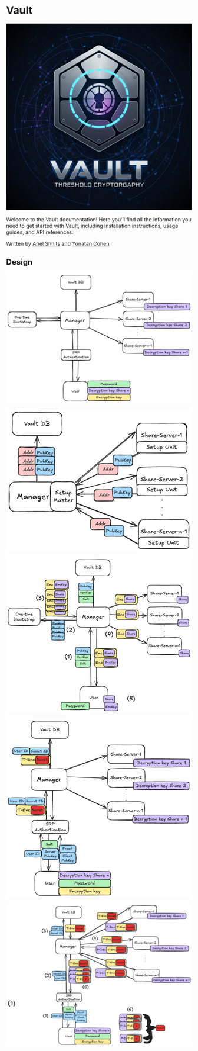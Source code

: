 # Vault

![Vault Logo](assets/logo.png)

Welcome to the Vault documentation! Here you'll find all the information you need to get started with Vault, including installation instructions, usage guides, and API references.

Written by [Ariel Shnits](https://github.com/arielShnits99) and [Yonatan Cohen](https://github.com/jonco5555)


## Design

![Design Diagram](assets/design.excalidraw.png)

![Setup](assets/setup.excalidraw.png)

![Register](assets/register.excalidraw.png)

![Store](assets/store.excalidraw.png)

![Retrieve](assets/retrieve.excalidraw.png)
